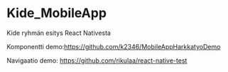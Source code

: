 # Kide_MobileApp
Kide ryhmän esitys React Nativesta 

Komponentti demo:https://github.com/k2346/MobileAppHarkkatyoDemo


Navigaatio demo: https://github.com/rikulaa/react-native-test
